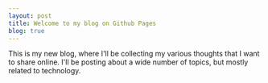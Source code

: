 ```yaml
---
layout: post
title: Welcome to my blog on Github Pages
blog: true 
---
```


<p>This is my new blog, where I'll be collecting my various thoughts that I want to share online. I'll be posting about a wide number of topics, but mostly related to technology.</p>
